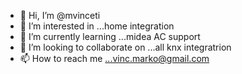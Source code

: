 - 👋 Hi, I’m @mvinceti
- 👀 I’m interested in ...home integration
- 🌱 I’m currently learning ...midea AC support
- 💞️ I’m looking to collaborate on ...all knx integratrion
- 📫 How to reach me ...vinc.marko@gmail.com

<!---
mvinceti/mvinceti is a ✨ special ✨ repository because its `README.md` (this file) appears on your GitHub profile.
You can click the Preview link to take a look at your changes.
--->
